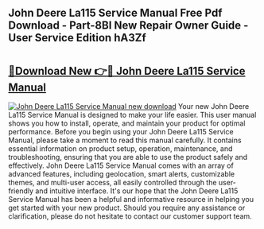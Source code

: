 ## John Deere La115 Service Manual Free Pdf Download - Part-8BI New Repair Owner Guide - User Service Edition hA3Zf

# <h2><a href="http://bc92380.oget.top/?id=John+Deere+La115+Service+Manual">🔗Download New 👉🔴 John Deere La115 Service Manual</a></h2>

[![John Deere La115 Service Manual new download](https://i.imgur.com/5g1atiW.png)](http://bc92380.oget.top/?id=John+Deere+La115+Service+Manual)
Your new John Deere La115 Service Manual is designed to make your life easier. This user manual shows you how to install, operate, and maintain your product for optimal performance. Before you begin using your John Deere La115 Service Manual, please take a moment to read this manual carefully. It contains essential information on product setup, operation, maintenance, and troubleshooting, ensuring that you are able to use the product safely and effectively. John Deere La115 Service Manual comes with an array of advanced features, including geolocation, smart alerts, customizable themes, and multi-user access, all easily controlled through the user-friendly and intuitive interface. It's our hope that the John Deere La115 Service Manual has been a helpful and informative resource in helping you get started with your new product. Should you require any assistance or clarification, please do not hesitate to contact our customer support team.
